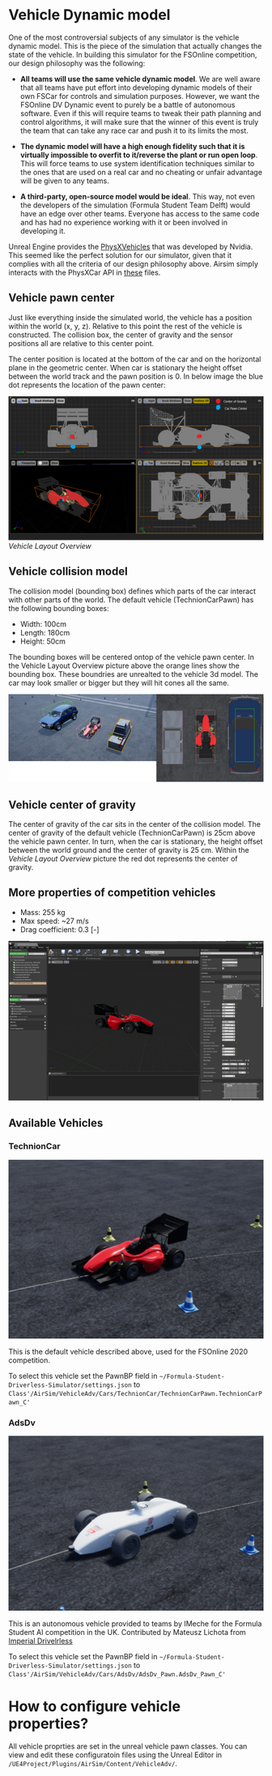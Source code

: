 # Vehicle Dynamic model

One of the most controversial subjects of any simulator is the vehicle dynamic model. This is the piece of the simulation that actually changes the state of the vehicle. 
In building this simulator for the FSOnline competition, our design philosophy was the following:

* **All teams will use the same vehicle dynamic model**. We are well aware that all teams have put effort into developing dynamic models of their own FSCar for controls and simulation purposes. However, we want the FSOnline DV Dynamic event to purely be a battle of autonomous software. Even if this will require teams to tweak their path planning and control algorithms, it will make sure that the winner of this event is truly the team that can take any race car and push it to its limits the most.

* **The dynamic model will have a high enough fidelity such that it is virtually impossible to overfit to it/reverse the plant or run open loop**. This will force teams to use system identification techniques similar to the ones that are used on a real car and no cheating or unfair advantage will be given to any teams.

* **A third-party, open-source model would be ideal**. This way, not even the developers of the simulation (Formula Student Team Delft) would have an edge over other teams. Everyone has access to the same code and has had no experience working with it or been involved in developing it.


Unreal Engine provides the [PhysXVehicles](https://docs.nvidia.com/gameworks/content/gameworkslibrary/physx/guide/Manual/Vehicles.html) that was developed by Nvidia. 
This seemed like the perfect solution for our simulator, given that it complies with all the criteria of our design philosophy above. 
Airsim simply interacts with the PhysXCar API in [these](https://github.com/FS-Driverless/Formula-Student-Driverless-Simulator/tree/master/UE4Project/Plugins/AirSim/Source/Vehicles/Car) files.

## Vehicle pawn center

Just like everything inside the simulated world, the vehicle has a position within the world (x, y, z).
Relative to this point the rest of the vehicle is constructed.
The collision box, the center of gravity and the sensor positions all are relative to this center point.

The center position is located at the bottom of the car and on the horizontal plane in the geometric center.
When car is stationary the height offset between the world track and the pawn position is 0.
In below image the blue dot represents the location of the pawn center:

![vehicle layout 4 angles](images/vehicle-layout.png)
_Vehicle Layout Overview_

## Vehicle collision model

The collision model (bounding box) defines which parts of the car interact with other parts of the world.
The default vehicle (TechnionCarPawn) has the following bounding boxes:

* Width: 100cm
* Length: 180cm
* Height: 50cm

The bounding boxes will be centered ontop of the vehicle pawn center. 
In the Vehicle Layout Overview picture above the orange lines show the bounding box. 
These boundries are unrealted to the vehicle 3d model.
The car may look smaller or bigger but they will hit cones all the same.

![](images/ue-equality.png)


## Vehicle center of gravity

The center of gravity of the car sits in the center of the collision model.
The center of gravity of the default vehicle (TechnionCarPawn) is 25cm above the vehicle pawn center.
In turn, when the car is stationary, the height offset between the world ground and the center of gravity is 25 cm.
Within the _Vehicle Layout Overview_ picture the red dot represents the center of gravity.

## More properties of competition vehicles

* Mass: 255 kg
* Max speed: ~27 m/s
* Drag coefficient: 0.3 [-]

![SUVCarPawn](images/vehicle_dynamic_model.png)

## Available Vehicles

### TechnionCar

![TechnionCar](images/technion_car.png)

This is the default vehicle described above, used for the FSOnline 2020 competition.

To select this vehicle set the PawnBP field in `~/Formula-Student-Driverless-Simulator/settings.json` to `Class'/AirSim/VehicleAdv/Cars/TechnionCar/TechnionCarPawn.TechnionCarPawn_C'`

### AdsDv

![AdsDv](images/ads_dv.png)

This is an autonomous vehicle provided to teams by IMeche for the Formula Student AI competition in the UK. Contributed by Mateusz Lichota from [Imperial Drivelrless](https://driverless.imperial.ac.uk/) 

To select this vehicle set the PawnBP field in `~/Formula-Student-Driverless-Simulator/settings.json` to `Class'/AirSim/VehicleAdv/Cars/AdsDv/AdsDv_Pawn.AdsDv_Pawn_C'`

# How to configure vehicle properties?

All vehicle proprties are set in the unreal vehicle pawn classes.
You can view and edit these configuratoin files using the Unreal Editor in `/UE4Project/Plugins/AirSim/Content/VehicleAdv/`.

